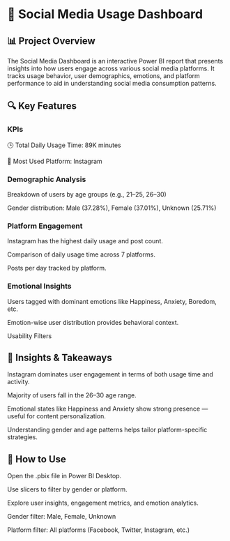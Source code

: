 # 📱 Social Media Usage Dashboard

## 📊 Project Overview

The Social Media Dashboard is an interactive Power BI report that presents insights into how users engage across various social media platforms. It tracks usage behavior, user demographics, emotions, and platform performance to aid in understanding social media consumption patterns.

## 🔍 Key Features

### KPIs

🕒 Total Daily Usage Time: 89K minutes

💬 Most Used Platform: Instagram

### Demographic Analysis

Breakdown of users by age groups (e.g., 21–25, 26–30)

Gender distribution: Male (37.28%), Female (37.01%), Unknown (25.71%)

### Platform Engagement

Instagram has the highest daily usage and post count.

Comparison of daily usage time across 7 platforms.

Posts per day tracked by platform.

### Emotional Insights

Users tagged with dominant emotions like Happiness, Anxiety, Boredom, etc.

Emotion-wise user distribution provides behavioral context.

Usability Filters

## 📌 Insights & Takeaways

Instagram dominates user engagement in terms of both usage time and activity.

Majority of users fall in the 26–30 age range.

Emotional states like Happiness and Anxiety show strong presence — useful for content personalization.

Understanding gender and age patterns helps tailor platform-specific strategies.

## 🚀 How to Use

Open the .pbix file in Power BI Desktop.

Use slicers to filter by gender or platform.

Explore user insights, engagement metrics, and emotion analytics.

Gender filter: Male, Female, Unknown

Platform filter: All platforms (Facebook, Twitter, Instagram, etc.)
